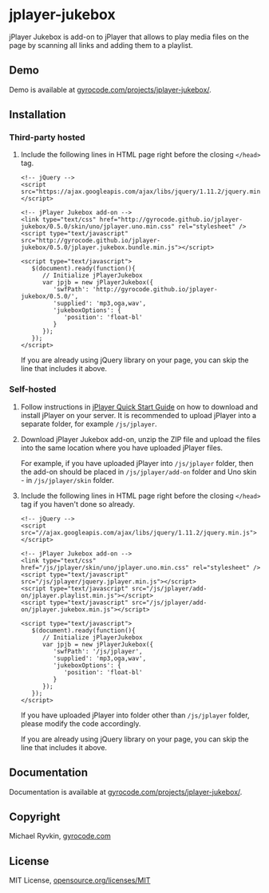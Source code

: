 jplayer-jukebox
===============

jPlayer Jukebox is add-on to jPlayer that allows to play media files on the page by scanning all links and adding them to a playlist.

Demo
----

Demo is available at [gyrocode.com/projects/jplayer-jukebox/](http://www.gyrocode.com/projects/jplayer-jukebox/).

Installation
------------

### Third-party hosted

1. Include the following lines in HTML page right before the closing `</head>` tag.

    ```
    <!-- jQuery -->
    <script src="https://ajax.googleapis.com/ajax/libs/jquery/1.11.2/jquery.min.js"></script>

    <!-- jPlayer Jukebox add-on -->
    <link type="text/css" href="http://gyrocode.github.io/jplayer-jukebox/0.5.0/skin/uno/jplayer.uno.min.css" rel="stylesheet" />
    <script type="text/javascript" src="http://gyrocode.github.io/jplayer-jukebox/0.5.0/jplayer.jukebox.bundle.min.js"></script>

    <script type="text/javascript">
       $(document).ready(function(){
          // Initialize jPlayerJukebox
          var jpjb = new jPlayerJukebox({
             'swfPath': 'http://gyrocode.github.io/jplayer-jukebox/0.5.0/',
             'supplied': 'mp3,oga,wav',
             'jukeboxOptions': {
                'position': 'float-bl'
             }
          });
       });
    </script>
    ```

    If you are already using jQuery library on your page, you can skip the line that includes it above.


### Self-hosted

1. Follow instructions in [jPlayer Quick Start Guide](http://jplayer.org/latest/quick-start-guide) on how to download and install jPlayer on your server. It is recommended to upload jPlayer into a separate folder, for example `/js/jplayer`.

2. Download jPlayer Jukebox add-on, unzip the ZIP file and upload the files into the same location where you have uploaded jPlayer files.

    For example, if you have uploaded jPlayer into `/js/jplayer` folder, then the add-on should be placed in `/js/jplayer/add-on` folder and Uno skin - in `/js/jplayer/skin` folder.

3. Include the following lines in HTML page right before the closing `</head>` tag if you haven't done so already.

    ```
    <!-- jQuery -->
    <script src="//ajax.googleapis.com/ajax/libs/jquery/1.11.2/jquery.min.js"></script>

    <!-- jPlayer Jukebox add-on -->
    <link type="text/css" href="/js/jplayer/skin/uno/jplayer.uno.min.css" rel="stylesheet" />
    <script type="text/javascript" src="/js/jplayer/jquery.jplayer.min.js"></script>
    <script type="text/javascript" src="/js/jplayer/add-on/jplayer.playlist.min.js"></script>
    <script type="text/javascript" src="/js/jplayer/add-on/jplayer.jukebox.min.js"></script>

    <script type="text/javascript">
       $(document).ready(function(){
          // Initialize jPlayerJukebox
          var jpjb = new jPlayerJukebox({
             'swfPath': '/js/jplayer',
             'supplied': 'mp3,oga,wav',
             'jukeboxOptions': {
                'position': 'float-bl'
             }
          });
       });
    </script>
    ```

    If you have uploaded jPlayer into folder other than `/js/jplayer` folder, please modify the code accordingly.

    If you are already using jQuery library on your page, you can skip the line that includes it above.


Documentation
-------------

Documentation is available at [gyrocode.com/projects/jplayer-jukebox/](http://www.gyrocode.com/projects/jplayer-jukebox/).


Copyright
---------

Michael Ryvkin, [gyrocode.com](http://www.gyrocode.com)


License
-------

MIT License, [opensource.org/licenses/MIT](http://www.opensource.org/licenses/MIT)
